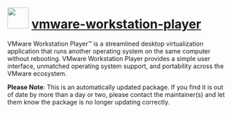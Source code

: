 ﻿# <img src="https://rawcdn.githack.com/virtualex-itv/chocolatey-packages/b6e6a6262927b9decf4a7702d926e0df8ecea61d/icons/vmware-workstation-player.png" width="48" height="48"/> [vmware-workstation-player](https://community.chocolatey.org/packages/vmware-workstation-player)

VMware Workstation Player™ is a streamlined desktop virtualization application that runs another operating system on the same computer without rebooting. VMware Workstation Player provides a simple user interface, unmatched operating system support, and portability across the VMware ecosystem.

**Please Note**: This is an automatically updated package. If you find it is
out of date by more than a day or two, please contact the maintainer(s) and
let them know the package is no longer updating correctly.
